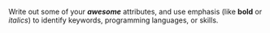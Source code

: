 Write out some of your ***awesome*** attributes, and use emphasis (like **bold** or *italics*) to identify keywords, programming languages, or skills.
